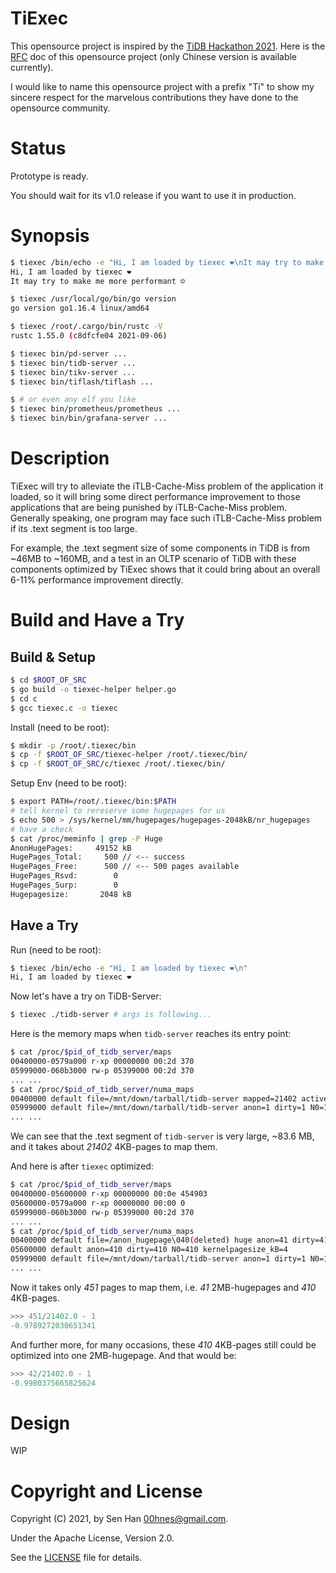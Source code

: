 # TiExec

This opensource project is inspired by the [TiDB Hackathon 2021](https://tidb.io/events/hackathon2021). Here is the [RFC](RFC.md) doc of this opensource project (only Chinese version is available currently).

I would like to name this opensource project with a prefix "Ti" to show my sincere respect for the marvelous contributions they have done to the opensource community.

# Status

Prototype is ready. 

You should wait for its v1.0 release if you want to use it in production.

# Synopsis

```bash
$ tiexec /bin/echo -e "Hi, I am loaded by tiexec ❤️\nIt may try to make me more performant ☺\n"
Hi, I am loaded by tiexec ❤️
It may try to make me more performant ☺

$ tiexec /usr/local/go/bin/go version
go version go1.16.4 linux/amd64

$ tiexec /root/.cargo/bin/rustc -V
rustc 1.55.0 (c8dfcfe04 2021-09-06)

$ tiexec bin/pd-server ...
$ tiexec bin/tidb-server ...
$ tiexec bin/tikv-server ...
$ tiexec bin/tiflash/tiflash ...

$ # or even any elf you like
$ tiexec bin/prometheus/prometheus ...
$ tiexec bin/bin/grafana-server ...
```

# Description

TiExec will try to alleviate the iTLB-Cache-Miss problem of the application it loaded, so it will bring some direct performance improvement to those applications that are being punished by iTLB-Cache-Miss problem. Generally speaking, one program may face such iTLB-Cache-Miss problem if its .text segment is too large. 

For example, the .text segment size of some components in TiDB is from ~46MB to ~160MB, and a test in an OLTP scenario of TiDB with these components optimized by TiExec shows that it could bring about an overall 6-11% performance improvement directly.

# Build and Have a Try

## Build & Setup

```bash
$ cd $ROOT_OF_SRC
$ go build -o tiexec-helper helper.go
$ cd c
$ gcc tiexec.c -o tiexec
```

Install (need to be root):

```bash
$ mkdir -p /root/.tiexec/bin
$ cp -f $ROOT_OF_SRC/tiexec-helper /root/.tiexec/bin/
$ cp -f $ROOT_OF_SRC/c/tiexec /root/.tiexec/bin/
```

Setup Env (need to be root):

```bash
$ export PATH=/root/.tiexec/bin:$PATH
# tell kernel to rereserve some hugepages for us
$ echo 500 > /sys/kernel/mm/hugepages/hugepages-2048kB/nr_hugepages
# have a check
$ cat /proc/meminfo | grep -P Huge
AnonHugePages:     49152 kB
HugePages_Total:     500 // <-- success
HugePages_Free:      500 // <-- 500 pages available
HugePages_Rsvd:        0
HugePages_Surp:        0
Hugepagesize:       2048 kB
```

## Have a Try

Run (need to be root):

```bash
$ tiexec /bin/echo -e "Hi, I am loaded by tiexec ❤️\n"
Hi, I am loaded by tiexec ❤️
```

Now let's have a try on TiDB-Server:

```bash
$ tiexec ./tidb-server # args is following...
```

Here is the memory maps when `tidb-server` reaches its entry point:

```bash
$ cat /proc/$pid_of_tidb_server/maps
00400000-0579a000 r-xp 00000000 00:2d 370                                /mnt/down/tarball/tidb-server
05999000-060b3000 rw-p 05399000 00:2d 370                                /mnt/down/tarball/tidb-server
... ...
$ cat /proc/$pid_of_tidb_server/numa_maps
00400000 default file=/mnt/down/tarball/tidb-server mapped=21402 active=1 N0=21402 kernelpagesize_kB=4
05999000 default file=/mnt/down/tarball/tidb-server anon=1 dirty=1 N0=1 kernelpagesize_kB=4
... ...
```

We can see that the .text segment of `tidb-server` is very large, ~83.6 MB, and it takes about *21402* 4KB-pages to map them.

And here is after `tiexec` optimized:

```bash
$ cat /proc/$pid_of_tidb_server/maps
00400000-05600000 r-xp 00000000 00:0e 454903                             /anon_hugepage (deleted)
05600000-0579a000 r-xp 00000000 00:00 0
05999000-060b3000 rw-p 05399000 00:2d 370                                /mnt/down/tarball/tidb-server
... ...
$ cat /proc/$pid_of_tidb_server/numa_maps
00400000 default file=/anon_hugepage\040(deleted) huge anon=41 dirty=41 N0=41 kernelpagesize_kB=2048
05600000 default anon=410 dirty=410 N0=410 kernelpagesize_kB=4
05999000 default file=/mnt/down/tarball/tidb-server anon=1 dirty=1 N0=1 kernelpagesize_kB=4
... ...
```

Now it takes only *451* pages to map them, i.e. *41* 2MB-hugepages and *410* 4KB-pages. 

```python
>>> 451/21402.0 - 1
-0.9789272030651341
```

And further more, for many occasions, these *410* 4KB-pages still could be optimized into one 2MB-hugepage. And that would be:

```python
>>> 42/21402.0 - 1
-0.9980375665825624
```

# Design

WIP

# Copyright and License

Copyright (C) 2021, by Sen Han [<00hnes@gmail.com>](mailto:00hnes@gmail.com).

Under the Apache License, Version 2.0.

See the [LICENSE](LICENSE) file for details.